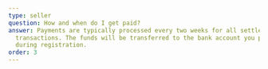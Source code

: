 ```yaml
---
type: seller
question: How and when do I get paid?
answer: Payments are typically processed every two weeks for all settled
  transactions. The funds will be transferred to the bank account you provided
  during registration.
order: 3
---
```

